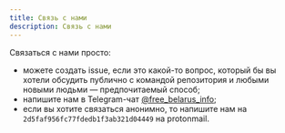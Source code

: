 ```yaml
---
title: Связь с нами
description: Связь с нами
---
```


Связаться с нами просто:

- можете создать issue, если это какой-то вопрос, который бы вы хотели обсудить публично с командой репозитория и любыми новыми людьми — предпочитаемый способ;
- напишите нам в Telegram-чат [@free_belarus_info](https://t.me/free_belarus_info/);
- если вы хотите связаться анонимно, то напишите нам на `2d5faf956fc77fdedb1f3ab321d04449` на protonmail.
